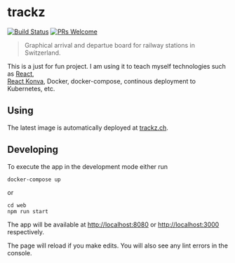 # trackz

[![Build Status](https://travis-ci.org/alakae/trackz.svg?branch=master)](https://travis-ci.org/alakae/trackz)
[![PRs Welcome](https://img.shields.io/badge/PRs-welcome-brightgreen.svg?style=flat-square)](http://makeapullrequest.com)

> Graphical arrival and departue board for railway stations in Switzerland.

This is a just for fun project. I am using it to teach myself technologies such as [React](https://github.com/facebook/react),<br/>
[React Konva](https://github.com/konvajs/react-konva), Docker, docker-compose, continous deployment to Kubernetes, etc.


## Using

The latest image is automatically deployed at [trackz.ch](http://trackz.ch).

## Developing

To execute the app in the development mode either run
```
docker-compose up
```
or
```
cd web
npm run start
```
The app will be available at [http://localhost:8080](http://localhost:8080)
or [http://localhost:3000](http://localhost:3000) respectively.

The page will reload if you make edits. You will also see any lint errors in the console.
